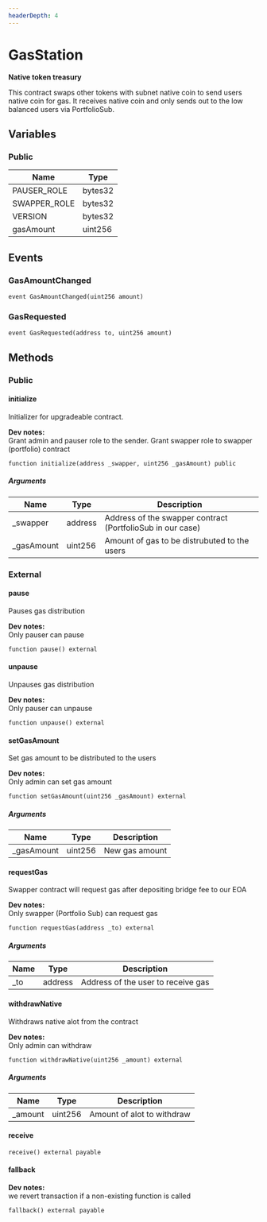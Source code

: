 ```yaml
---
headerDepth: 4
---
```


# GasStation

**Native token treasury**

This contract swaps other tokens with subnet native coin to send users native coin for gas.
It receives native coin and only sends out to the low balanced users via PortfolioSub.

## Variables

### Public

| Name | Type |
| --- | --- |
| PAUSER_ROLE | bytes32 |
| SWAPPER_ROLE | bytes32 |
| VERSION | bytes32 |
| gasAmount | uint256 |

## Events

### GasAmountChanged

```solidity:no-line-numbers
event GasAmountChanged(uint256 amount)
```

### GasRequested

```solidity:no-line-numbers
event GasRequested(address to, uint256 amount)
```

## Methods

### Public

#### initialize

Initializer for upgradeable contract.

**Dev notes:** \
Grant admin and pauser role to the sender. Grant swapper role to swapper (portfolio) contract

```solidity:no-line-numbers
function initialize(address _swapper, uint256 _gasAmount) public
```

##### Arguments

| Name | Type | Description |
| ---- | ---- | ----------- |
| _swapper | address | Address of the swapper contract (PortfolioSub in our case) |
| _gasAmount | uint256 | Amount of gas to be distrubuted to the users |

### External

#### pause

Pauses gas distribution

**Dev notes:** \
Only pauser can pause

```solidity:no-line-numbers
function pause() external
```

#### unpause

Unpauses gas distribution

**Dev notes:** \
Only pauser can unpause

```solidity:no-line-numbers
function unpause() external
```

#### setGasAmount

Set gas amount to be distributed to the users

**Dev notes:** \
Only admin can set gas amount

```solidity:no-line-numbers
function setGasAmount(uint256 _gasAmount) external
```

##### Arguments

| Name | Type | Description |
| ---- | ---- | ----------- |
| _gasAmount | uint256 | New gas amount |

#### requestGas

Swapper contract will request gas after depositing bridge fee to our EOA

**Dev notes:** \
Only swapper (Portfolio Sub) can request gas

```solidity:no-line-numbers
function requestGas(address _to) external
```

##### Arguments

| Name | Type | Description |
| ---- | ---- | ----------- |
| _to | address | Address of the user to receive gas |

#### withdrawNative

Withdraws native alot from the contract

**Dev notes:** \
Only admin can withdraw

```solidity:no-line-numbers
function withdrawNative(uint256 _amount) external
```

##### Arguments

| Name | Type | Description |
| ---- | ---- | ----------- |
| _amount | uint256 | Amount of alot to withdraw |

#### receive

```solidity:no-line-numbers
receive() external payable
```

#### fallback

**Dev notes:** \
we revert transaction if a non-existing function is called

```solidity:no-line-numbers
fallback() external payable
```

